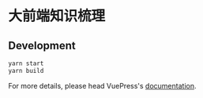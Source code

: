# 大前端知识梳理

> 

## Development

```bash
yarn start
yarn build
```

For more details, please head VuePress's [documentation](https://v1.vuepress.vuejs.org/).

